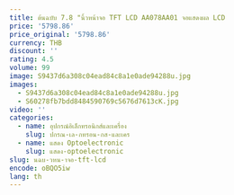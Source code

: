```yaml
---
title: ต้นฉบับ 7.8 "นิ้วหน้าจอ TFT LCD AA078AA01 จอแสดงผล LCD
price: '5798.86'
price_original: '5798.86'
currency: THB
discount: ''
rating: 4.5
volume: 99
image: S9437d6a308c04ead84c8a1e0ade94288u.jpg
images:
  - S9437d6a308c04ead84c8a1e0ade94288u.jpg
  - S60278fb7bdd8484590769c5676d7613cK.jpg
video: ''
categories:
  - name: อุปกรณ์อิเล็กทรอนิกส์และเครื่อง
    slug: ปกรณ-เล-กทรอน-กส-และเคร
  - name: แสดง Optoelectronic
    slug: แสดง-optoelectronic
slug: นฉบ-วหน-าจอ-tft-lcd
encode: oBQO5iw
lang: th
---
```

  